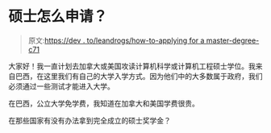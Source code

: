 # 硕士怎么申请？

> 原文:[https://dev . to/leandrogs/how-to-applying for a master-degree-c71](https://dev.to/leandrogs/how-to-apply-for-a-master-degree-c71)

大家好！我一直计划去加拿大或美国攻读计算机科学或计算机工程硕士学位。我来自巴西，在这里我们有自己的大学入学方式。因为他们中的大多数属于政府，我们必须通过一些测试才能进入大学。

在巴西，公立大学免学费，我知道在加拿大和美国学费很贵。

在那些国家有没有办法拿到完全成立的硕士奖学金？
